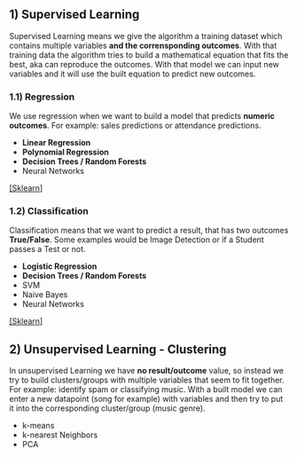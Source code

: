 ## 1) Supervised Learning
Supervised Learning means we give the algorithm a training dataset which contains multiple variables __and the corrensponding outcomes__. With that training data the algorithm tries to build a mathematical equation that fits the best, aka can reproduce the outcomes. With that model we can input new variables and it will use the built equation to predict new outcomes.

### 1.1) Regression
We use regression when we want to build a model that predicts __numeric outcomes__. For example: sales predictions or attendance predictions.  

* __Linear Regression__
* __Polynomial Regression__
* __Decision Trees / Random Forests__
* Neural Networks

[[Sklearn]](https://github.com/sebastian-sl/Basics/blob/main/01%20DATA%20SCIENCE/ML/SKLEARN/1.1%20Supervised%20-%20Regression.ipynb)

### 1.2) Classification
Classification means that we want to predict a result, that has two outcomes __True/False__. Some examples would be Image Detection or if a Student passes a Test or not.

* __Logistic Regression__
* __Decision Trees / Random Forests__
* SVM
* Naive Bayes
* Neural Networks

[[Sklearn]](https://github.com/sebastian-sl/Basics/blob/main/01%20DATA%20SCIENCE/ML/SKLEARN/1.2%20Supervised%20-%20Classification.ipynb)

## 2) Unsupervised Learning - Clustering
In unsupervised Learning we have __no result/outcome__ value, so instead we try to build clusters/groups with multiple variables that seem to fit together.  For example: identify spam or classifying music. With a built model we can enter a new datapoint (song for example) with variables and then try to put it into the corresponding cluster/group (music genre).

* k-means
* k-nearest Neighbors
* PCA
